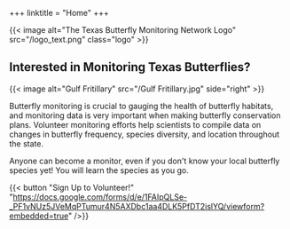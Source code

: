 +++
linktitle = "Home"
+++

{{< image alt="The Texas Butterfly Monitoring Network Logo" src="/logo_text.png" class="logo" >}}

## Interested in Monitoring Texas Butterflies?

{{< image alt="Gulf Fritillary" src="/Gulf Fritillary.jpg" side="right" >}}

Butterfly monitoring is crucial to gauging the health of butterfly habitats,
and monitoring data is very important when making butterfly conservation plans.
Volunteer monitoring efforts help scientists to compile data on changes in
butterfly frequency, species diversity, and location throughout the state.

Anyone can become a monitor, even if you don't know your local butterfly
species yet! You will learn the species as you go.

{{< button "Sign Up to Volunteer!" "https://docs.google.com/forms/d/e/1FAIpQLSe-_PF1vNUz5JVeMqPTumur4N5AXDbc1aa4DLK5PfDT2islYQ/viewform?embedded=true" />}}
